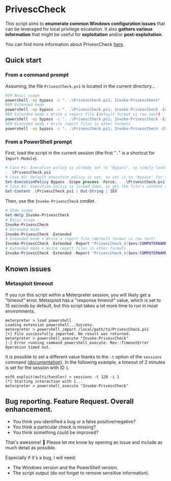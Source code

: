 # PrivescCheck

This script aims to __enumerate common Windows configuration issues__ that can be leveraged for local privilege escalation. It also __gathers various information__ that might be useful for __exploitation__ and/or __post-exploitation__.

You can find more information about PrivescCheck [here](INFORMATION.md).

## Quick start

### From a command prompt

Assuming, the file `PrivescCheck.ps1` is located in the current directory...

```bat
REM Basic usage
powershell -ep bypass -c ". .\PrivescCheck.ps1; Invoke-PrivescCheck"
REM Extended mode
powershell -ep bypass -c ". .\PrivescCheck.ps1; Invoke-PrivescCheck -Extended"
REM Extended mode + Write a report file (default format is raw text)
powershell -ep bypass -c ". .\PrivescCheck.ps1; Invoke-PrivescCheck -Extended -Report PrivescCheck_%COMPUTERNAME%"
REM Extended mode + Write report files in other formats
powershell -ep bypass -c ". .\PrivescCheck.ps1; Invoke-PrivescCheck -Extended -Report PrivescCheck_%COMPUTERNAME% -Format TXT,CSV,HTML,XML"
```

### From a PowerShell prompt

First, load the script in the current session (the first "`.`" is a shortcut for `Import-Module`).

```powershell
# Case #1: Execution policy is already set to "Bypass", so simply load the script.
. .\PrivescCheck.ps1
# Case #2: Default execution policy is set, so set it to "Bypass" for the current PowerShell process and load the script.
Set-ExecutionPolicy Bypass -Scope process -Force; . .\PrivescCheck.ps1
# Case #3: Execution policy is locked down, so get the file's content and pipe it to Invoke-Expression.
Get-Content .\PrivescCheck.ps1 | Out-String | IEX
```

Then, use the `Invoke-PrivescCheck` cmdlet.

```powershell
# Show usage
Get-Help Invoke-PrivescCheck
# Basic usage
Invoke-PrivescCheck
# Extended mode
Invoke-PrivescCheck -Extended
# Extended mode + Write a report file (default format is raw text)
Invoke-PrivescCheck -Extended -Report "PrivescCheck_$($env:COMPUTERNAME)"
# Extended mode + Write report files in other formats
Invoke-PrivescCheck -Extended -Report "PrivescCheck_$($env:COMPUTERNAME)" -Format TXT,CSV,HTML,XML
```

## Known issues

### Metasploit timeout

If you run this script within a Meterpreter session, you will likely get a "timeout" error. Metasploit has a "response timeout" value, which is set to 15 seconds by default, but this script takes a lot more time to run in most environments.

```console
meterpreter > load powershell
Loading extension powershell...Success.
meterpreter > powershell_import /local/path/to/PrivescCheck.ps1
[+] File successfully imported. No result was returned.
meterpreter > powershell_execute "Invoke-PrivescCheck"
[-] Error running command powershell_execute: Rex::TimeoutError Operation timed out.
```

It is possible to set a different value thanks to the `-t` option of the `sessions` command ([documentation](https://www.offensive-security.com/metasploit-unleashed/msfconsole-commands/)). In the following example, a timeout of 2 minutes is set for the session with ID `1`.

```console
msf6 exploit(multi/handler) > sessions -t 120 -i 1
[*] Starting interaction with 1...
meterpreter > powershell_execute "Invoke-PrivescCheck"
```

## Bug reporting. Feature Request. Overall enhancement.

- You think you identified a bug or a false positive/negative?
- You think a particular check is missing?
- You think something could be improved?

That's awesome! :slightly_smiling_face: Please let me know by opening an issue and include as much detail as possible.

Especially if it's a bug, I will need:
- The Windows version and the PowerShell version.
- The script output (do not forget to remove sensitive information).
